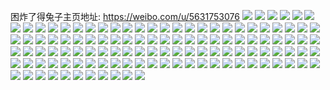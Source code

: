 困炸了得兔子主页地址: https://weibo.com/u/5631753076 
![](https://wx4.sinaimg.cn/mw2000/00698gf2ly1h9e4svrh03j31o02817wi.jpg) 
![](https://wx4.sinaimg.cn/mw2000/00698gf2ly1h9e4t2tyq4j32c03424qr.jpg) 
![](https://wx4.sinaimg.cn/mw2000/00698gf2ly1h9e4t5wn1qj31o02817wi.jpg) 
![](https://wx4.sinaimg.cn/mw2000/00698gf2ly1h9e4t9gp05j31o02817wi.jpg) 
![](https://wx4.sinaimg.cn/mw2000/00698gf2ly1h9e4tedop9j32c0340kjo.jpg) 
![](https://wx4.sinaimg.cn/mw2000/00698gf2ly1h9e4tj0wzuj32c03424qr.jpg) 
![](https://wx4.sinaimg.cn/mw2000/00698gf2ly1h8n56go3nyj31el1el1kx.jpg) 
![](https://wx4.sinaimg.cn/mw2000/00698gf2ly1h8ivt1vyayj33402c0hdv.jpg) 
![](https://wx4.sinaimg.cn/mw2000/00698gf2ly1h863wqacfyj30sf0iy76t.jpg) 
![](https://wx4.sinaimg.cn/mw2000/00698gf2ly1h863wqkyzmj31400u0dnl.jpg) 
![](https://wx4.sinaimg.cn/mw2000/00698gf2ly1h863wpz9vfj30rs0kutcp.jpg) 
![](https://wx4.sinaimg.cn/mw2000/00698gf2ly1h863wqwbh3j30u10u0qcf.jpg) 
![](https://wx4.sinaimg.cn/mw2000/00698gf2ly1h863wr9ixoj30u00u047y.jpg) 
![](https://wx4.sinaimg.cn/mw2000/00698gf2ly1h863wrnvpij30u00u0gtf.jpg) 
![](https://wx4.sinaimg.cn/mw2000/00698gf2ly1h7pik8bfhuj32b42b4x6q.jpg) 
![](https://wx4.sinaimg.cn/mw2000/00698gf2ly1h7k5ruuopaj30u00u0n14.jpg) 
![](https://wx4.sinaimg.cn/mw2000/00698gf2ly1h7k5rvdchaj30u00u0gpu.jpg) 
![](https://wx4.sinaimg.cn/mw2000/00698gf2ly1h7k5rvup36j30u00u078l.jpg) 
![](https://wx4.sinaimg.cn/mw2000/00698gf2ly1h79m5qys33j30u00u0wir.jpg) 
![](https://wx4.sinaimg.cn/mw2000/00698gf2ly1h76bi1g5d6j31gl35shdt.jpg) 
![](https://wx4.sinaimg.cn/mw2000/00698gf2ly1h72w5zxt8zj30u00u0gna.jpg) 
![](https://wx4.sinaimg.cn/mw2000/00698gf2ly1h72w610il7j30u00u00ui.jpg) 
![](https://wx4.sinaimg.cn/mw2000/00698gf2ly1h72w628t9dj30u00u0dkx.jpg) 
![](https://wx4.sinaimg.cn/mw2000/00698gf2ly1h71tg5gm0xj30u00u0q8e.jpg) 
![](https://wx4.sinaimg.cn/mw2000/00698gf2ly1h71tg6e430j30u00u0n6c.jpg) 
![](https://wx4.sinaimg.cn/mw2000/00698gf2ly1h71tg79uxdj30u00u0wmo.jpg) 
![](https://wx4.sinaimg.cn/mw2000/00698gf2ly1h6wz9wuy8ej31co2eowha.jpg) 
![](https://wx4.sinaimg.cn/mw2000/00698gf2ly1h6vj0harybj31e02p7e82.jpg) 
![](https://wx4.sinaimg.cn/mw2000/00698gf2ly1h6ppunitbcj32eo2eogpm.jpg) 
![](https://wx4.sinaimg.cn/mw2000/00698gf2ly1h6hz03596aj31z41hcnob.jpg) 
![](https://wx4.sinaimg.cn/mw2000/00698gf2ly1h6387e7zdbj32700zjack.jpg) 
![](https://wx4.sinaimg.cn/mw2000/00698gf2ly1h4ogcsd50bj30u30u0775.jpg) 
![](https://wx4.sinaimg.cn/mw2000/00698gf2gy1h4edwdzij0j30tr0u1whe.jpg) 
![](https://wx4.sinaimg.cn/mw2000/00698gf2ly1h40xg1j5acj32dc35s7wl.jpg) 
![](https://wx4.sinaimg.cn/mw2000/00698gf2ly1h2okld8cq6j32b42b41kz.jpg) 
![](https://wx4.sinaimg.cn/mw2000/00698gf2ly1h2gacdkhgxj30xc0xcqpp.jpg) 
![](https://wx4.sinaimg.cn/mw2000/00698gf2ly1h2gace9b0wj31401404qp.jpg) 
![](https://wx4.sinaimg.cn/mw2000/00698gf2ly1h2gacfcy0yj31401404qp.jpg) 
![](https://wx4.sinaimg.cn/mw2000/00698gf2ly1h2gacg6sipj31401404qp.jpg) 
![](https://wx4.sinaimg.cn/mw2000/00698gf2ly1h2gach0l7dj31401404qp.jpg) 
![](https://wx4.sinaimg.cn/mw2000/00698gf2ly1h2gachs1vpj31401404qp.jpg) 
![](https://wx4.sinaimg.cn/mw2000/00698gf2ly1h2gacj7581j31hw1hwx6p.jpg) 
![](https://wx4.sinaimg.cn/mw2000/00698gf2ly1h2gacp2av6j3140140h1k.jpg) 
![](https://wx4.sinaimg.cn/mw2000/00698gf2ly1h2gacl377pj31hw1hw1ky.jpg) 
![](https://wx4.sinaimg.cn/mw2000/00698gf2ly1h2fd046liqj30u01vfgru.jpg) 
![](https://wx4.sinaimg.cn/mw2000/00698gf2ly1h2fd05blj0j30u00u0448.jpg) 
![](https://wx4.sinaimg.cn/mw2000/00698gf2ly1h2fd04uqffj30u01vfn3z.jpg) 
![](https://wx4.sinaimg.cn/mw2000/00698gf2ly1h2fd061ej4j30u01400w5.jpg) 
![](https://wx4.sinaimg.cn/mw2000/00698gf2ly1h2fd05paxfj30u0140juo.jpg) 
![](https://wx4.sinaimg.cn/mw2000/00698gf2ly1h2fd06icz5j30u013z775.jpg) 
![](https://wx4.sinaimg.cn/mw2000/00698gf2ly1h28tis12qbj30u00u03z4.jpg) 
![](https://wx4.sinaimg.cn/mw2000/00698gf2ly1h28titknq5j31ba1ba7wh.jpg) 
![](https://wx4.sinaimg.cn/mw2000/00698gf2ly1h28tiuk6ypj31400u07q5.jpg) 
![](https://wx4.sinaimg.cn/mw2000/00698gf2gy1h1z3iolresj32b42b41kz.jpg) 
![](https://wx4.sinaimg.cn/mw2000/00698gf2gy1h1wry8pglej30u0140qbr.jpg) 
![](https://wx4.sinaimg.cn/mw2000/00698gf2gy1h1wry9v2wjj30u0140k0c.jpg) 
![](https://wx4.sinaimg.cn/mw2000/00698gf2gy1h1wrybr3vfj30u0140ag1.jpg) 
![](https://wx4.sinaimg.cn/mw2000/00698gf2gy1h1wrycwjqqj30u00u0dk4.jpg) 
![](https://wx4.sinaimg.cn/mw2000/00698gf2gy1h1wryuqcf4j30u00u0434.jpg) 
![](https://wx4.sinaimg.cn/mw2000/00698gf2gy1h1wryw8s9fj31h60u0tix.jpg) 
![](https://wx4.sinaimg.cn/mw2000/00698gf2ly1h1fk1oiay7j32b42b4e81.jpg) 
![](https://wx4.sinaimg.cn/mw2000/00698gf2ly1h1fk1pagmhj32b42b44k9.jpg) 
![](https://wx4.sinaimg.cn/mw2000/00698gf2gy1gzyoxv1i1aj31400u0q7s.jpg) 
![](https://wx4.sinaimg.cn/mw2000/00698gf2ly1gzt63ngz96j31e03341l0.jpg) 
![](https://wx4.sinaimg.cn/mw2000/00698gf2ly1gzt63prmlsj31dw2wj4qr.jpg) 
![](https://wx4.sinaimg.cn/mw2000/00698gf2gy1gv2cedry00j615o1ykh0s02.jpg) 
![](https://wx4.sinaimg.cn/mw2000/00698gf2gy1gv2ceeuaj0j615o1us4ca02.jpg) 
![](https://wx4.sinaimg.cn/mw2000/00698gf2gy1gv2cefn9zlj615o1ykgzh02.jpg) 
![](https://wx4.sinaimg.cn/mw2000/00698gf2gy1gv2cegfosqj615o1ykh0a02.jpg) 
![](https://wx4.sinaimg.cn/mw2000/00698gf2gy1gubgyqym0wg606o06o0t802.jpg) 
![](https://wx4.sinaimg.cn/mw2000/00698gf2gy1gq8yae615dj315o2bau0y.jpg) 
![](https://wx4.sinaimg.cn/mw2000/00698gf2gy1gq8yafxh20j30s1340u0y.jpg) 
![](https://wx4.sinaimg.cn/mw2000/00698gf2gy1gph9dkafv5j30u01o2gw3.jpg) 
![](https://wx4.sinaimg.cn/mw2000/00698gf2gy1gph9diqv5aj30u00u0dks.jpg) 
![](https://wx4.sinaimg.cn/mw2000/00698gf2gy1gph9djdxdgj30u00u0n1l.jpg) 
![](https://wx4.sinaimg.cn/mw2000/00698gf2gy1gph9dl7rlhj30u01vfk4m.jpg) 
![](https://wx4.sinaimg.cn/mw2000/00698gf2ly1gnuk8w8llcj30u00u0446.jpg) 
![](https://wx4.sinaimg.cn/mw2000/00698gf2ly1gnuk8wyjrtj30u00u0gr7.jpg) 
![](https://wx4.sinaimg.cn/mw2000/00698gf2gy1gja3whxaqjj315o7t9kjs.jpg) 
![](https://wx4.sinaimg.cn/mw2000/00698gf2gy1gja3wmh8u2j315o7ndb2f.jpg) 
![](https://wx4.sinaimg.cn/mw2000/00698gf2gy1gja3wpl7s1j315o4c94qs.jpg) 
![](https://wx4.sinaimg.cn/mw2000/00698gf2gy1gja3wstoerj315o62r7wl.jpg) 
![](https://wx4.sinaimg.cn/mw2000/00698gf2gy1gja3wv6ig3j315o4c97wj.jpg) 
![](https://wx4.sinaimg.cn/mw2000/00698gf2gy1gja3wyjq5xj315o6yyx6t.jpg) 
![](https://wx4.sinaimg.cn/mw2000/00698gf2gy1gd6czez3ktj31hc0u0ae1.jpg) 
![](https://wx4.sinaimg.cn/mw2000/00698gf2gy1gd5e4af3v1j31hc0u0aqt.jpg) 
![](https://wx4.sinaimg.cn/mw2000/00698gf2gy1gd5e4cx4xtj31hc0u047o.jpg) 
![](https://wx4.sinaimg.cn/mw2000/00698gf2gy1gd5e4bu1tqj31hc0u0tnh.jpg) 
![](https://wx4.sinaimg.cn/mw2000/00698gf2gy1gcosz1wkd3j30u00u0na7.jpg) 
![](https://wx4.sinaimg.cn/mw2000/00698gf2gy1gbkny1qls7j31o00sedko.jpg) 
![](https://wx4.sinaimg.cn/mw2000/00698gf2gy1gapjtqt3vvj30u00u0tcg.jpg) 
![](https://wx4.sinaimg.cn/mw2000/00698gf2ly1g9a02c6j41j31hc0u0aly.jpg) 
![](https://wx4.sinaimg.cn/mw2000/00698gf2ly1g9a02etfdmj31hc0u0tkl.jpg) 
![](https://wx4.sinaimg.cn/mw2000/00698gf2ly1g82fkv2h85j30ts1hc0xv.jpg) 
![](https://wx4.sinaimg.cn/mw2000/00698gf2gy1g1hflrmxtgj30u00u0ae8.jpg) 
![](https://wx4.sinaimg.cn/mw2000/00698gf2gy1g1hflsunnwj30u00u0adt.jpg) 
![](https://wx4.sinaimg.cn/mw2000/00698gf2gy1fy1dig1zgtj31400qo12v.jpg) 
![](https://wx4.sinaimg.cn/mw2000/00698gf2gy1fxqz5xdvg4j30qo0qo44e.jpg) 
![](https://wx4.sinaimg.cn/mw2000/00698gf2gy1fwvvk4d0jfj30qo0qo0xj.jpg) 
![](https://wx4.sinaimg.cn/mw2000/00698gf2gy1fwvvk4xburj30qo0qodl0.jpg) 
![](https://wx4.sinaimg.cn/mw2000/00698gf2gy1fwvvk5rqxoj30qo0zkdnr.jpg) 
![](https://wx4.sinaimg.cn/mw2000/00698gf2gy1fwvvk6qkdej30zk0qoguh.jpg) 
![](https://wx4.sinaimg.cn/mw2000/00698gf2gy1fvhlpolxk8j30qo0qotcg.jpg) 
![](https://wx4.sinaimg.cn/mw2000/00698gf2gy1fv8pjn27fdj30qo0qojyy.jpg) 
![](https://wx4.sinaimg.cn/mw2000/00698gf2gy1fumadwt90mj32c02c0kjl.jpg) 
![](https://wx4.sinaimg.cn/mw2000/00698gf2gy1fs422ldyypj30qo0qo790.jpg) 
![](https://wx4.sinaimg.cn/mw2000/00698gf2gy1fs422jxi93j30qo0qo793.jpg) 
![](https://wx4.sinaimg.cn/mw2000/00698gf2gy1fs1pbv8bo8j30qo0qo0wv.jpg) 
![](https://wx4.sinaimg.cn/mw2000/00698gf2gy1fs0b5wfdc4j30qo0qotlp.jpg) 
![](https://wx4.sinaimg.cn/mw2000/00698gf2gy1fs0b5u1848j30qo0qon7h.jpg) 
![](https://wx4.sinaimg.cn/mw2000/00698gf2gy1fs0b5yecw2j30zk0qo7d3.jpg) 
![](https://wx4.sinaimg.cn/mw2000/00698gf2gy1fs0b5zv0i4j30qo0qotj7.jpg) 
![](https://wx4.sinaimg.cn/mw2000/00698gf2gy1fqtxyawlumj30go09djrs.jpg) 
![](https://wx4.sinaimg.cn/mw2000/00698gf2gy1fqmg8al5qhj30k00aut9b.jpg) 
![](https://wx4.sinaimg.cn/mw2000/00698gf2gy1fpyegsyw4lj30qo0qon85.jpg) 
![](https://wx4.sinaimg.cn/mw2000/00698gf2gy1fpwxznw9woj30ci0cijri.jpg) 
![](https://wx4.sinaimg.cn/mw2000/00698gf2gy1fptjosrd2dj30qo1bfwq3.jpg) 
